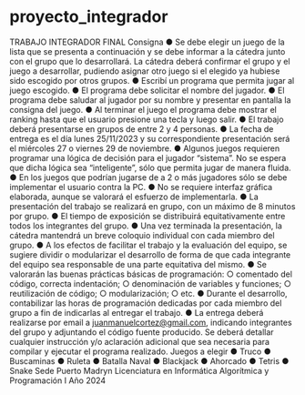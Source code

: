 # proyecto_integrador
TRABAJO INTEGRADOR FINAL
Consigna
● Se debe elegir un juego de la lista que se presenta a continuación y se debe informar a la cátedra junto
con el grupo que lo desarrollará. La cátedra deberá confirmar el grupo y el juego a desarrollar,
pudiendo asignar otro juego si el elegido ya hubiese sido escogido por otros grupos.
● Escribí un programa que permita jugar al juego escogido.
● El programa debe solicitar el nombre del jugador.
● El programa debe saludar al jugador por su nombre y presentar en pantalla la consigna del juego.
● Al terminar el juego el programa debe mostrar el ranking hasta que el usuario presione una tecla y
luego salir.
● El trabajo deberá presentarse en grupos de entre 2 y 4 personas.
● La fecha de entrega es el día lunes 25/11/2023 y su correspondiente presentación será el miércoles 27
o viernes 29 de noviembre.
● Algunos juegos requieren programar una lógica de decisión para el jugador “sistema”. No se espera
que dicha lógica sea “inteligente”, sólo que permita jugar de manera fluida.
● En los juegos que podrían jugarse de a 2 o más jugadores sólo se debe implementar el usuario contra
la PC.
● No se requiere interfaz gráfica elaborada, aunque se valorará el esfuerzo de implementarla.
● La presentación del trabajo se realizará en grupo, con un máximo de 8 minutos por grupo.
● El tiempo de exposición se distribuirá equitativamente entre todos los integrantes del grupo.
● Una vez terminada la presentación, la cátedra mantendrá un breve coloquio individual con cada
miembro del grupo.
● A los efectos de facilitar el trabajo y la evaluación del equipo, se sugiere dividir o modularizar el
desarrollo de forma de que cada integrante del equipo sea responsable de una parte equitativa del
mismo.
● Se valorarán las buenas prácticas básicas de programación:
○ comentado del código, correcta indentación;
○ denominación de variables y funciones;
○ reutilización de código;
○ modularización;
○ etc.
● Durante el desarrollo, contabilizar las horas de programación dedicadas por cada miembro del grupo a
fin de indicarlas al entregar el trabajo.
● La entrega deberá realizarse por email a juanmanuelcortez@gmail.com, indicando integrantes del
grupo y adjuntando el código fuente producido. Se deberá detallar cualquier instrucción y/o aclaración
adicional que sea necesaria para compilar y ejecutar el programa realizado.
Juegos a elegir
● Truco
● Buscaminas
● Ruleta
● Batalla Naval
● Blackjack
● Ahorcado
● Tetris
● Snake
Sede Puerto Madryn
Licenciatura en Informática
Algorítmica y Programación I
Año 2024
